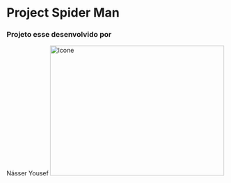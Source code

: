 <h1> Project Spider Man </h1>
<h3> Projeto esse desenvolvido por </h3> <a src="https://www.instagram.com/nasser.yousefali/">Násser Yousef</a>
<img src="imagens/readme.svg" alt="Icone" width="400" height="300" text-align:center/>